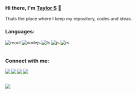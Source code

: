 ### Hi there, I'm [Taylor S](https://taylors.dev.br) 👋

Thats the place where I keep my repository, codes and ideas.

### Languages:
<div>
<img align="left" alt="react" src="https://img.shields.io/badge/React-20232A?style=for-the-badge&logo=react&logoColor=61DAFB" />
<img align="left" alt="nodejs" src="https://img.shields.io/badge/Node.js-43853D?style=for-the-badge&logo=node.js&logoColor=white" />
<img align="left" alt="ts" src="https://img.shields.io/badge/TypeScript-007ACC?style=for-the-badge&logo=typescript&logoColor=white" />
<img align="left" alt="js" src="https://img.shields.io/badge/JavaScript-F7DF1E?style=for-the-badge&logo=javascript&logoColor=black" />
<img align="left" alt="rs" src="https://img.shields.io/badge/Rust-000000?style=for-the-badge&logo=rust&logoColor=white">
 <div/> <br><br><div>
<div/>

### Connect with me:
<div>
 <a href="mailto:otaylorferreira78@gmail.com">
  <img align="left" src="https://img.shields.io/badge/Gmail-D14836?style=for-the-badge&logo=gmail&logoColor=white"/>
 <a/>
 <a href="https://br.linkedin.com/in/taylors42" >
  <img align="left" src="https://img.shields.io/badge/linkedin-%230077B5.svg?style=for-the-badge&logo=linkedin&logoColor=white">  
 <a/>
 <a href="https://dev.to/taylors42">
  <img align="left" src="https://img.shields.io/badge/dev.to-0A0A0A?style=for-the-badge&logo=devdotto&logoColor=white"/>
 </a>
  <a href="https://leetcode.com/taylors42/">
  <img align="left" src="https://img.shields.io/badge/dynamic/json?style=for-the-badge&labelColor=black&color=%23ffa116&label=Solved&query=solvedOverTotal&url=https%3A%2F%2Fleetcode-badge.vercel.app%2Fapi%2Fusers%2Ftaylors42&logo=leetcode&logoColor=yellow"/>
 </a>
 <div/>
<br><br>

<a href="https://github.com/anuraghazra/github-readme-stats"><img align="center" src="https://github-readme-stats.vercel.app/api/top-langs/?username=taylors42&layout=compact&theme=buefy&hide_border=true" /></a> 
